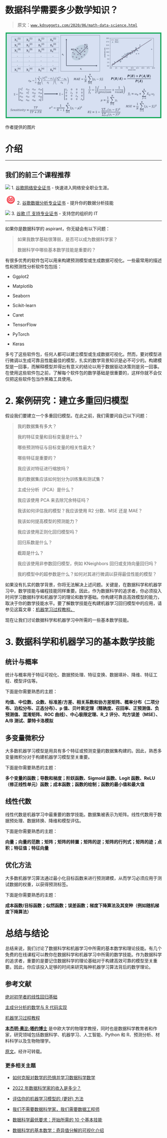 # 数据科学需要多少数学知识？

> 原文：[`www.kdnuggets.com/2020/06/math-data-science.html`](https://www.kdnuggets.com/2020/06/math-data-science.html)

![数据科学需要多少数学知识？](img/8ca7244454686622c609147f1883af4a.png)

作者提供的图片

# 介绍

* * *

## 我们的前三个课程推荐

![](img/0244c01ba9267c002ef39d4907e0b8fb.png) 1\. [谷歌网络安全证书](https://www.kdnuggets.com/google-cybersecurity) - 快速进入网络安全职业生涯。

![](img/e225c49c3c91745821c8c0368bf04711.png) 2\. [谷歌数据分析专业证书](https://www.kdnuggets.com/google-data-analytics) - 提升你的数据分析技能

![](img/0244c01ba9267c002ef39d4907e0b8fb.png) 3\. [谷歌 IT 支持专业证书](https://www.kdnuggets.com/google-itsupport) - 支持您的组织的 IT

* * *

如果你是数据科学的 aspirant，你无疑会有以下问题：

> 如果我数学基础很薄弱，是否可以成为数据科学家？
> 
> 数据科学中哪些基本数学技能是重要的？

有很多优秀的软件包可以用来构建预测模型或生成数据可视化。一些最常用的描述性和预测性分析软件包包括：

+   Ggplot2

+   Matplotlib

+   Seaborn

+   Scikit-learn

+   Caret

+   TensorFlow

+   PyTorch

+   Keras

多亏了这些软件包，任何人都可以建立模型或生成数据可视化。然而，要对模型进行微调以生成可靠且性能最佳的模型，扎实的数学背景知识是必不可少的。构建模型是一回事，而解释模型并得出有意义的结论以用于数据驱动决策则是另一回事。在使用这些软件包之前，了解每个软件包的数学基础是很重要的，这样你就不会仅仅把这些软件包当作黑箱工具使用。

# 2\. 案例研究：建立多重回归模型

假设我们要建立一个多重回归模型。在此之前，我们需要问自己以下问题：

> 我的数据集有多大？
> 
> 我的特征变量和目标变量是什么？
> 
> 哪些预测特征与目标变量的相关性最大？
> 
> 哪些特征是重要的？
> 
> 我应该对特征进行缩放吗？
> 
> 我的数据集应该如何划分为训练集和测试集？
> 
> 主成分分析（PCA）是什么？
> 
> 我应该使用 PCA 来去除冗余特征吗？
> 
> 我该如何评估我的模型？我应该使用 R2 分数、MSE 还是 MAE？
> 
> 我该如何提高模型的预测能力？
> 
> 我应该使用正则化回归模型吗？
> 
> 回归系数是什么？
> 
> 截距是什么？
> 
> 我应该使用非参数回归模型，例如 KNeighbors 回归或支持向量回归吗？
> 
> 我的模型中的超参数是什么？如何对其进行微调以获得最佳性能的模型？

如果没有扎实的数学背景，你将无法解决上述问题。关键是，在数据科学和机器学习中，数学技能与编程技能同样重要。因此，作为数据科学的追求者，你必须投入时间学习数据科学和机器学习的理论和数学基础。你构建可靠且高效模型的能力，取决于你的数学技能水平。要了解数学技能在构建机器学习回归模型中的应用，请参见这篇文章：[机器学习过程教程。](https://medium.com/swlh/machine-learning-process-tutorial-222327f53efb)

现在让我们讨论数据科学和机器学习中所需的一些基本数学技能。

# 3. 数据科学和机器学习的基本数学技能

## 统计与概率

统计与概率用于特征可视化、数据预处理、特征变换、数据填补、降维、特征工程、模型评估等。

下面是你需要熟悉的主题：

**均值、中位数、众数、标准差/方差、相关系数和协方差矩阵、概率分布（二项分布、泊松分布、正态分布）、p 值、贝叶斯定理（精确度、召回率、正预测值、负预测值、混淆矩阵、ROC 曲线）、中心极限定理、R_2 评分、均方误差（MSE）、A/B 测试、蒙特卡洛模拟**

## 多变量微积分

大多数机器学习模型是用具有多个特征或预测变量的数据集构建的。因此，熟悉多变量微积分对于构建机器学习模型至关重要。

下面是你需要熟悉的主题：

**多个变量的函数；导数和梯度；阶跃函数、Sigmoid 函数、Logit 函数、ReLU（修正线性单元）函数；成本函数；函数的绘制；函数的最小值和最大值**

## 线性代数

线性代数是机器学习中最重要的数学技能。数据集被表示为矩阵。线性代数用于数据预处理、数据转换、降维和模型评估。

下面是你需要熟悉的主题：

**向量；向量的范数；矩阵；矩阵的转置；矩阵的逆；矩阵的行列式；矩阵的迹；点积；特征值；特征向量**

## 优化方法

大多数机器学习算法通过最小化目标函数来进行预测建模，从而学习必须应用于测试数据的权重，以获得预测标签。

下面是你需要熟悉的主题：

**成本函数/目标函数；似然函数；误差函数；梯度下降算法及其变种（例如随机梯度下降算法）**

# 总结与结论

总结来说，我们讨论了数据科学和机器学习中所需的基本数学和理论技能。有几个免费的在线课程可以教你在数据科学和机器学习中所需的数学技能。作为数据科学的追求者，重要的是要记住数据科学的理论基础对于构建高效可靠的模型至关重要。因此，你应该投入足够的时间来研究每种机器学习算法背后的数学理论。

## 参考文献

[绝对初学者的线性回归基础](https://medium.com/towards-artificial-intelligence/linear-regression-basics-for-absolute-beginners-68ed9ff980ae)

[主成分分析的数学与 R 代码实现](https://medium.com/towards-artificial-intelligence/mathematics-of-principal-component-analysis-with-r-code-implementation-595a340908fa)

[机器学习过程教程](https://medium.com/swlh/machine-learning-process-tutorial-222327f53efb)

**[本杰明·奥比·塔约博士](https://www.linkedin.com/in/benjamin-o-tayo-ph-d-a2717511/)** 是中欧大学的物理学教授，同时也是数据科学教育者和作家，研究领域包括数据科学、机器学习、人工智能、Python 和 R、预测分析、材料科学以及生物物理学。

[原文](https://medium.com/towards-artificial-intelligence/how-much-math-do-i-need-in-data-science-d05d83f8cb19)。经许可转载。

### 更多相关主题

+   [如何克服对数学的恐惧并学习数据科学数学](https://www.kdnuggets.com/2021/03/overcome-fear-learn-math-data-science.html)

+   [2022 年数据科学家的收入是多少？](https://www.kdnuggets.com/2022/02/much-data-scientists-make-2022.html)

+   [评估你的机器学习模型的 (更好) 方法](https://www.kdnuggets.com/2022/01/much-better-approach-evaluate-machine-learning-model.html)

+   [我们不需要数据科学家，我们需要数据工程师](https://www.kdnuggets.com/2021/02/dont-need-data-scientists-need-data-engineers.html)

+   [数据科学最低要求：开始所需的 10 个基本技能](https://www.kdnuggets.com/2020/10/data-science-minimum-10-essential-skills.html)

+   [数据科学的基本数学：奇异值分解的可视化介绍](https://www.kdnuggets.com/2022/06/essential-math-data-science-visual-introduction-singular-value-decomposition.html)
